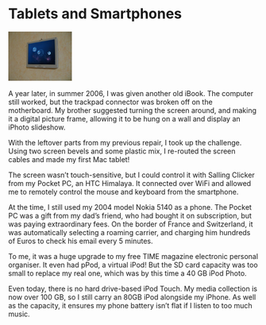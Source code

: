 # Tablets and Smartphones

<img class="aligncenter" alt="Digital Picture Frame" src="https://raw.githubusercontent.com/peterburk/blog/master/dpf.png" width="128">

A year later, in summer 2006, I was given another old iBook. The computer still worked, but the trackpad connector was broken off on the motherboard. My brother suggested turning the screen around, and making it a digital picture frame, allowing it to be hung on a wall and display an iPhoto slideshow.

With the leftover parts from my previous repair, I took up the challenge. Using two screen bevels and some plastic mix, I re-routed the screen cables and made my first Mac tablet!

The screen wasn’t touch-sensitive, but I could control it with Salling Clicker from my Pocket PC, an HTC Himalaya. It connected over WiFi and allowed me to remotely control the mouse and keyboard from the smartphone.

At the time, I still used my 2004 model Nokia 5140 as a phone. The Pocket PC was a gift from my dad’s friend, who had bought it on subscription, but was paying extraordinary fees. On the border of France and Switzerland, it was automatically selecting a roaming carrier, and charging him hundreds of Euros to check his email every 5 minutes.

To me, it was a huge upgrade to my free TIME magazine electronic personal organiser. It even had pPod, a virtual iPod! But the SD card capacity was too small to replace my real one, which was by this time a 40 GB iPod Photo.

Even today, there is no hard drive-based iPod Touch. My media collection is now over 100 GB, so I still carry an 80GB iPod alongside my iPhone. As well as the capacity, it ensures my phone battery isn’t flat if I listen to too much music.

